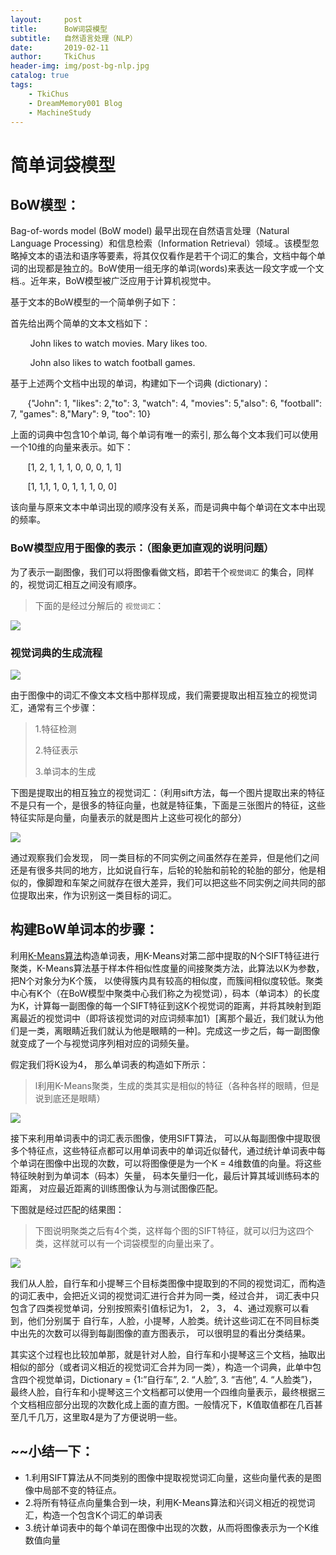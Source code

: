 ```yaml
---
layout:     post
title:      BoW词袋模型
subtitle:   自然语言处理（NLP）
date:       2019-02-11
author:     TkiChus
header-img: img/post-bg-nlp.jpg
catalog: true
tags:
    - TkiChus
    - DreamMemory001 Blog
    - MachineStudy
---
```


# 简单词袋模型

## BoW模型：

Bag-of-words model (BoW model) 最早出现在自然语言处理（Natural Language Processing）和信息检索（Information Retrieval）领域.。该模型忽略掉文本的语法和语序等要素，将其仅仅看作是若干个词汇的集合，文档中每个单词的出现都是独立的。BoW使用一组无序的单词(words)来表达一段文字或一个文档.。近年来，BoW模型被广泛应用于计算机视觉中。

基于文本的BoW模型的一个简单例子如下：

首先给出两个简单的文本文档如下：

        John likes to watch movies. Mary likes too.

        John also likes to watch football games.

基于上述两个文档中出现的单词，构建如下一个词典 (dictionary)：

       {"John": 1, "likes": 2,"to": 3, "watch": 4, "movies": 5,"also": 6, "football": 7, "games": 8,"Mary": 9, "too": 10}

上面的词典中包含10个单词, 每个单词有唯一的索引, 那么每个文本我们可以使用一个10维的向量来表示。如下：

       [1, 2, 1, 1, 1, 0, 0, 0, 1, 1]

       [1, 1,1, 1, 0, 1, 1, 1, 0, 0]

该向量与原来文本中单词出现的顺序没有关系，而是词典中每个单词在文本中出现的频率。

### BoW模型应用于图像的表示：（图象更加直观的说明问题）

为了表示一副图像，我们可以将图像看做文档，即若干个`视觉词汇` 的集合，同样的，视觉词汇相互之间没有顺序。

> 下面的是经过分解后的 `视觉词汇`：

![](http://ww1.sinaimg.cn/large/006nBCHPly1g02s3l0ltlj30i30ch48i.jpg)

### 视觉词典的生成流程

![](http://ww1.sinaimg.cn/large/006nBCHPly1g02sc01n2oj30ev0gfgr2.jpg)

由于图像中的词汇不像文本文档中那样现成，我们需要提取出相互独立的视觉词汇，通常有三个步骤：

> 1.特征检测
>
> 2.特征表示
>
> 3.单词本的生成



下图是提取出的相互独立的视觉词汇：（利用sift方法，每一个图片提取出来的特征不是只有一个，是很多的特征向量，也就是特征集，下面是三张图片的特征，这些特征实际是向量，向量表示的就是图片上这些可视化的部分）

![](http://ww1.sinaimg.cn/large/006nBCHPly1g02shq4m0zj30j104u41v.jpg)

通过观察我们会发现， 同一类目标的不同实例之间虽然存在差异，但是他们之间还是有很多共同的地方，比如说自行车，后轮的轮胎和前轮的轮胎的部分，他是相似的，像脚蹬和车架之间就存在很大差异，我们可以把这些不同实例之间共同的部位提取出来，作为识别这一类目标的词汇。

## 构建BoW单词本的步骤：

利用[K-Means算法](https://blog.csdn.net/taoyanqi8932/article/details/53727841)构造单词表，用K-Means对第二部中提取的N个SIFT特征进行聚类，K-Means算法基于样本件相似性度量的间接聚类方法，此算法以K为参数，把N个对象分为K个簇， 以使得簇内具有较高的相似度，而簇间相似度较低。聚类中心有K个（在BoW模型中聚类中心我们称之为视觉词），码本（单词本）的长度为K，计算每一副图像的每一个SIFT特征到这K个视觉词的距离，并将其映射到距离最近的视觉词中（即将该视觉词的对应词频率加1）[离那个最近，我们就认为他们是一类，离眼睛近我们就认为他是眼睛的一种]。完成这一步之后，每一副图像就变成了一个与视觉词序列相对应的词频矢量。

假定我们将K设为4， 那么单词表的构造如下所示：

> l利用K-Means聚类，生成的类其实是相似的特征（各种各样的眼睛，但是说到底还是眼睛）

![](http://ww1.sinaimg.cn/large/006nBCHPly1g02t00c7htj30im0cl0y5.jpg)



接下来利用单词表中的词汇表示图像，使用SIFT算法， 可以从每副图像中提取很多个特征点，这些特征点都可以用单词表中的单词近似替代，通过统计单词表中每个单词在图像中出现的次数，可以将图像便是为一个K = 4维数值的向量。将这些特征映射到为单词本（码本）矢量， 码本矢量归一化，最后计算其域训练码本的距离， 对应最近距离的训练图像认为与测试图像匹配。

下图就是经过匹配的结果图：

> 下图说明聚类之后有4个类，这样每个图的SIFT特征，就可以归为这四个类，这样就可以有一个词袋模型的向量出来了。

![](http://ww1.sinaimg.cn/large/006nBCHPly1g02tf4wdmhj30jd064dig.jpg)

我们从人脸，自行车和小提琴三个目标类图像中提取到的不同的视觉词汇，而构造的词汇表中，会把近义词的视觉词汇进行合并为同一类，经过合并， 词汇表中只包含了四类视觉单词，分别按照索引值标记为1， 2， 3， 4、通过观察可以看到，他们分别属于 自行车，人脸，小提琴，人脸类。统计这些词汇在不同目标类中出先的次数可以得到每副图像的直方图表示， 可以很明显的看出分类结果。

其实这个过程也比较加单那，就是针对人脸，自行车和小提琴这三个文档，抽取出相似的部分（或者词义相近的视觉词汇合并为同一类），构造一个词典，此单中包含四个视觉单词，Dictionary = {1:”自行车”, 2. “人脸”, 3. “吉他”, 4. “人脸类”}， 最终人脸，自行车和小提琴这三个文档都可以使用一个四维向量表示，最终根据三个文档相应部分出现的次数化成上面的直方图。一般情况下，K值取值都在几百甚至几千几万，这里取4是为了方便说明一些。

## ~~小结一下：

* 1.利用SIFT算法从不同类别的图像中提取视觉词汇向量，这些向量代表的是图像中局部不变的特征点。
* 2.将所有特征点向量集合到一块，利用K-Means算法和兴词义相近的视觉词汇，构造一个包含K个词汇的单词表
* 3.统计单词表中的每个单词在图像中出现的次数，从而将图像表示为一个K维数值向量
